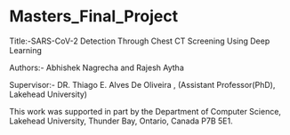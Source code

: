 # Masters_Final_Project

Title:-SARS-CoV-2 Detection Through Chest
CT Screening Using Deep Learning

Authors:-
Abhishek Nagrecha and Rajesh Aytha

Supervisor:-
DR. Thiago E. Alves De Oliveira
, (Assistant Professor(PhD), Lakehead University)


This work was supported in part by the Department of Computer Science, Lakehead University, Thunder Bay, Ontario, Canada P7B 5E1.

